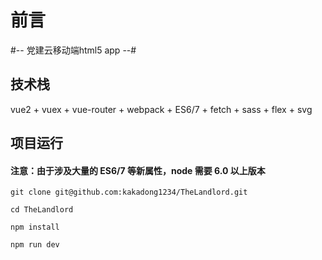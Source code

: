 # 前言
#-- 党建云移动端html5 app --#
## 技术栈

vue2 + vuex + vue-router + webpack + ES6/7 + fetch + sass + flex + svg


## 项目运行

#### 注意：由于涉及大量的 ES6/7 等新属性，node 需要 6.0 以上版本 

```
git clone git@github.com:kakadong1234/TheLandlord.git 

cd TheLandlord 

npm install

npm run dev
